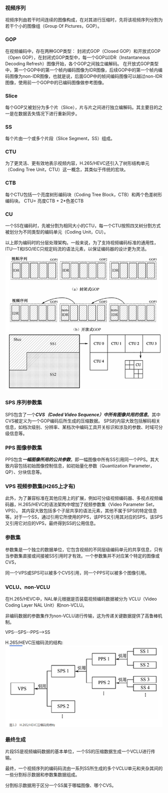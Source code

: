 ### 视频序列
视频序列由若干时间连续的图像构成，在对其进行压缩时，先将该视频序列分割为若干个小的图像组（Group Of Pictures，GOP）。

### GOP
在视频编码中，存在两种GOP类型：
封闭式GOP（Closed GOP）和开放式GOP（Open GOP），在封闭式GOP类型中，每一个GOP以IDR（Instantaneous Decoding Refresh）图像开始，各个GOP之间独立编解码。
在开放式GOP类型中，第一个GOP中的第一个帧内编码图像为IDR图像，后续GOP中的第一个帧内编码图像为non-IDR图像，也就是说，后面GOP中的帧间编码图像可以越过non-IDR图像，使用前一个GOP中的已编码图像做参考图像。

### Slice
每个GOP又被划分为多个片（Slice），片与片之间进行独立编解码。其主要目的之一是在数据丢失情况下进行重新同步。

### SS
每个片由一个或多个片段（Slice Segment，SS）组成。

### CTU
为了更灵活、更有效地表示视频内容，H.265/HEVC还引入了树形结构单元（Coding Tree Unit，CTU）这一概念，其类似于传统的宏块。

### CTB
每个CTU包括一个亮度树形编码块（Coding Tree Block，CTB）和两个色差树形编码块。 CTU= 亮度CTB + 2*色差CTB

### CU
一个SS在编码时，先被分割为相同大小的CTU，每一个CTU按照四叉树分割方式被划分为不同类型的编码单元（Coding Unit，CU）。

以上即为编码时的分层处理架构。一般来说，为了支持视频编码标准的通用性，ITU—T和ISO/IEC只规定码流的语法元素，以保证编码器的设计更为灵活。

![两种不同GOP类型](GOP.png)
![Slice和CU之间的编码架构](SliceAndCu.png)


### SPS 序列参数集
SPS包含了一个***CVS（Coded Video Sequence）中所有图像共用的信息***。其中CVS被定义为一个GOP编码后所生成的压缩数据。
SPS的内容大致包括解码相关信息，如档次级别、分辨率、某档次中编码工具开关标识和涉及的参数、时域可分级信息等。


### PPS 图像参数集
PPS包含***一幅图像所用的公共参数***，即一幅图像中所有SS引用同一个PPS。其大致内容包括初始图像控制信息，如初始量化参数（Quantization Parameter，QP）、分块信息等。

### VPS 视频参数集(H265上才有)
此外，为了兼容标准在其他应用上的扩展，例如可分级视频编码器、多视点视频编码器，H.265/HEVC的语法架构中增加了视频参数集（Video Parameter Set，VPS）。
其内容大致包括多个子层共享的语法元素，其他不属于SPS的特定信息等。对于一个SS，通过引用它所使用的PPS，该PPS又引用其对应的SPS，该SPS又引用它对应的VPS，最终得到SS的公用信息。

### 参数集

参数集是一个独立的数据单位，它包含视频的不同层级编码单元的共享信息，只有当参数集直接或间接被SS引用时才有效。一个参数集并不对应某个特定的图像或CVS，

同一个VPS或SPS可以被多个CVS引用，同一个PPS可以被多个图像引用。

### VCLU、non-VCLU

在H.265/HEVC中，NAL单元根据是否装载视频编码数据被分为
VCLU（Video Coding Layer NAL Unit）和non-VCLU。

非编码数据的参数集作为non-VCLU进行传输，这为传递关键数据提供了高鲁棒机制。


VPS--SPS--PPS-->SS

H.265/HEVC压缩码流的结构:
![H.265/HEVC压缩码流](HEVC.png)


### 最终生成
片段SS是视频编码数据的基本单位，一个SS的压缩数据生成一个VCLU进行传输。

最终，一个视频序列的编码码流由一系列SS所生成的多个VCLU单元和夹杂其间的一些分割标示数据和参数集数据组成。

分割标示数据用于区分一个SS属于哪幅图像、哪个CVS。